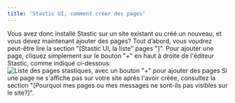 ```yaml
---
title: 'Stastic UI, comment créer des pages'
---
```

Vous avez donc installé Stastic sur un site existant ou créé un nouveau, et vous devez maintenant ajouter des pages? Tout d’abord, vous voudrez peut-être lire la section "[Stastic UI, la liste" pages "]". Pour ajouter une page, cliquez simplement sur le bouton "+" en haut à droite de l'éditeur Stastic, comme indiqué ci-dessous:![Liste des pages stastiques, avec un bouton "+" pour ajouter des pages](https://www.stastic.net//assets/2019-08-04-173634.png) Si une page ne s'affiche pas sur votre site après l'avoir créée, consultez la section "[Pourquoi mes pages ou mes messages ne sont-ils pas visibles sur le site?]".
